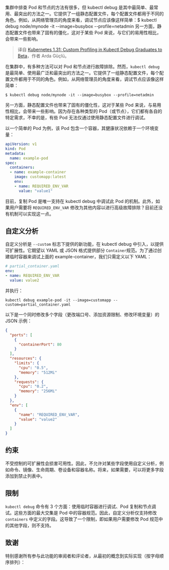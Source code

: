 
<!--
title: Kubernetes 1.31：kubectl Debug中的自定义性能分析功能晋升为Beta版
cover: ./cover.png
-->

集群中排查 Pod 和节点的方法有很多，但 kubectl debug 是其中最简单、最常用、最突出的方法之一。它提供了一组静态配置文件，每个配置文件都用于不同的角色。例如，从网络管理员的角度来看，调试节点应该像这样简单：$ kubectl debug node/mynode -it --image=busybox --profile=netadmin 另一方面，静态配置文件也带来了固有的僵化，这对于某些 Pod 来说，与它们的易用性相比，会带来一些影响。

> 译自 [Kubernetes 1.31: Custom Profiling in Kubectl Debug Graduates to Beta](https://kubernetes.io/blog/2024/08/22/kubernetes-1-31-custom-profiling-kubectl-debug/)，作者 Arda Güçlü。

在集群中，有多种方法可以对 Pod 和节点进行故障排除。然而，`kubectl debug` 是最简单、使用最广泛和最突出的方法之一。它提供了一组静态配置文件，每个配置文件都用于不同的角色。例如，从网络管理员的角度来看，调试节点应该像这样简单：

```
$ kubectl debug node/mynode -it --image=busybox --profile=netadmin
```
另一方面，静态配置文件也带来了固有的僵化性，这对于某些 Pod 来说，与易用性相比，会带来一些影响。因为存在各种类型的 Pod（或节点），它们都有各自的特定需求，不幸的是，有些 Pod 无法仅通过使用静态配置文件进行调试。

以一个简单的 Pod 为例，该 Pod 包含一个容器，其健康状况依赖于一个环境变量：

```yaml
apiVersion: v1
kind: Pod
metadata:
  name: example-pod
spec:
  containers:
  - name: example-container
    image: customapp:latest
    env:
    - name: REQUIRED_ENV_VAR
      value: "value1"
```
目前，复制 Pod 是唯一支持在 kubectl debug 中调试此 Pod 的机制。此外，如果用户需要将 `REQUIRED_ENV_VAR` 修改为其他内容以进行高级故障排除？目前还没有机制可以实现这一点。

## 自定义分析

自定义分析是 `--custom` 标志下提供的新功能，在 kubectl debug 中引入，以提供可扩展性。它期望以 YAML 或 JSON 格式提供部分 `Container`规范。为了通过创建临时容器来调试上面的 example-container，我们只需定义以下 YAML：

```yaml
# partial_container.yaml
env:
- name: REQUIRED_ENV_VAR
  value: value2
```
并执行：

```
kubectl debug example-pod -it --image=customapp --custom=partial_container.yaml
```

以下是一个同时修改多个字段（更改端口号、添加资源限制、修改环境变量）的 JSON 示例：

```json
{
  "ports": [
    {
      "containerPort": 80
    }
  ],
  "resources": {
    "limits": {
      "cpu": "0.5",
      "memory": "512Mi"
    },
    "requests": {
      "cpu": "0.2",
      "memory": "256Mi"
    }
  },
  "env": [
    {
      "name": "REQUIRED_ENV_VAR",
      "value": "value2"
    }
  ]
}
```

## 约束

不受控制的可扩展性会损害可用性。因此，不允许对某些字段使用自定义分析，例如命令、镜像、生命周期、卷设备和容器名称。将来，如果需要，可以将更多字段添加到禁止列表中。

## 限制

`kubectl debug` 命令有 3 个方面：使用临时容器进行调试、Pod 复制和节点调试。这些方面的最大交集是 Pod 中的容器规范。因此，自定义分析仅支持修改  `containers` 中定义的字段。这导致了一个限制，即如果用户需要修改 Pod 规范中的其他字段，则不支持。

## 致谢

特别感谢所有参与此功能的审阅者和评论者，从最初的概念到实际实现（按字母顺序排列）：
